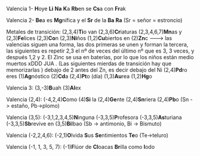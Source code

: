 Valencia 1- **H**oye **Li** **Na** **K**a **Rb**en se **Cs**a con **Fr**ak

Valencia 2- **Be**a es **Mg**nifica y el **Sr** de la **Ba** **Ra**   (Sr = señor = estroncio)

Metales de transición: (2,3,4)**Ti**o van (2,3,6)**Cr**iaturas (2,3,4,6,7)**Mn**as y (2,3)**Fe**lices (2,3)**Co**n (2,3)**Ni**ños (1,2)**Cu**biertos en (2)**Zn**c                            ---> las valencias siguen una forma, las dos primeras se unen y forman la tercera, las siguientes es repetir 2,3 el nº de veces del último nº que es 3, 3 veces, y después 1,2 y 2. El Zinc se usa en baterías, por lo que los niños están medio muertos xDDD JUA .
(Las siguientes mierdas de transición hay que memorizarlas )
debajo de 2 antes del Zn, es decir debajo del Ni
(2,4)**Pd**ro eres (1)**Ag**nóstico (2)**Cd**a (2,4)**Pt**o (día) (1,3)**Au**rea (1,2)**Hg**o

Valencia 3: (3,-3)**B**uah (3)**Al**ex

Valencia (2,4): (-4,2,4)**C**omo (4)**Si** la (2,4)**Ge**nte (2,4)**Sn**riera (2,4)**Pb**o              (Sn -> estaño, Pb->plomo)

Valencia (3,5): (-3,1,2,3,4,5)**N**inguna (-3,3,5)**P**rofesora (-3,3,5)**As**turiana (-3,3,5)**Sb**revive en (3,5)**Bi**lbao                  (Sb -> antimonio, Bi -> Bismuto)

Valencia (-2,2,4,6): (-2,1)**O**lvida **S**us **Se**ntimientos **Te**o   (Te->teluro)

Valencia (-1, 1, 3, 5, 7): (-1)**F**lúor de **Cl**oacas **Br**illa como **I**odo
